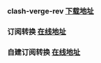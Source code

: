 ### clash-verge-rev [下载地址](https://github.com/clash-verge-rev/clash-verge-rev/releases)

### 订阅转换 [在线地址](https://suburl.v1.mk)

### 自建订阅转换 [在线地址](https://sublink-worker.xymhh.workers.dev/)
